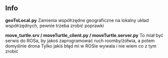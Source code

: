 ## Info

**geoToLocal.py**
Zamienia współrzędne geograficzne na lokalny układ współrzędnych, pewnie trzeba zrobić poprawki

**move_turtle.srv / moveTurtle_client.py / moveTurtle.server.py**
To miał być serwis do ROSa, by jakoś zaprogramować ruch roomby/żółwia, a potem domyślnie drona
Tylko jakiś błąd mi w ROSie wywala i nie wiem co z tym zrobić
